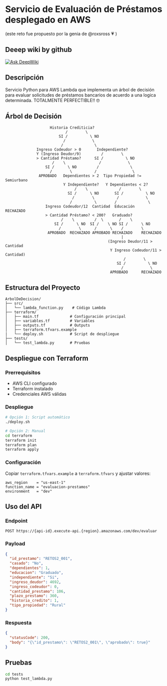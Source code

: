 # Servicio de Evaluación de Préstamos desplegado en AWS
(este reto fue propuesto por la genia de @roxsross 💗 )

## Deeep wiki by github
[![Ask DeepWiki](https://deepwiki.com/badge.svg)](https://deepwiki.com/reinalau/arboldedecision)

## Descripción
Servicio Python para AWS Lambda que implementa un árbol de decisión para evaluar solicitudes de préstamos bancarios de acuerdo a una logica determinada.
TOTALMENTE PERFECTIBLE!! 🤓 


## Árbol de Decisión

```
                    Historia Crediticia?
                           /        \
                        SI /          \ NO
                          /            \
                         /              \
              Ingreso Codeudor > 0       Independiente?
              Y (Ingreso Deudor/9)         /        \
              > Cantidad Préstamo?      SI /          \ NO
                     /    \               /            \
                  SI /      \ NO         /              \
                    /        \          /                \
               APROBADO   Dependientes > 2  Tipo Propiedad != Semiurbano
                          Y Independiente?   Y Dependientes < 2?
                               /    \              /        \
                            SI /      \ NO       SI /          \ NO
                              /        \          /            \
                             /          \        /              \
                  Ingreso Codeudor/12  Cantidad  Educación    RECHAZADO
                  > Cantidad Préstamo? < 200?   Graduado?
                         /    \         /  \       /    \
                      SI /      \ NO  SI /    \ NO SI /      \ NO
                        /        \      /      \    /        \
                   APROBADO  RECHAZADO APROBADO RECHAZADO    RECHAZADO
                                                    |
                                              (Ingreso Deudor/11 > Cantidad
                                               Y Ingreso Codeudor/11 > Cantidad)
                                                     /        \
                                                  SI /          \ NO
                                                    /            \
                                               APROBADO      RECHAZADO
```


## Estructura del Proyecto
```
ArbolDeDecision/
├── src/
│   └── lambda_function.py    # Código Lambda
├── terraform/
│   ├── main.tf              # Configuración principal
│   ├── variables.tf         # Variables
│   ├── outputs.tf           # Outputs
│   ├── terraform.tfvars.example
|   └── deploy.sh            # Script de despliegue
├── tests/
│   └── test_lambda.py       # Pruebas

```

## Despliegue con Terraform

### Prerrequisitos
- AWS CLI configurado
- Terraform instalado
- Credenciales AWS válidas

### Despliegue
```bash
# Opción 1: Script automático
./deploy.sh

# Opción 2: Manual
cd terraform
terraform init
terraform plan
terraform apply
```

### Configuración
Copiar `terraform.tfvars.example` a `terraform.tfvars` y ajustar valores:
```hcl
aws_region    = "us-east-1"
function_name = "evaluacion-prestamos"
environment   = "dev"
```

## Uso del API

### Endpoint
```
POST https://{api-id}.execute-api.{region}.amazonaws.com/dev/evaluar
```

### Payload
```json
{
  "id_prestamo": "RETOS2_001",
  "casado": "No",
  "dependientes": 1,
  "educacion": "Graduado",
  "independiente": "Si",
  "ingreso_deudor": 4692,
  "ingreso_codeudor": 0,
  "cantidad_prestamo": 106,
  "plazo_prestamo": 360,
  "historia_credito": 1,
  "tipo_propiedad": "Rural"
}
```

### Respuesta
```json
{
  "statusCode": 200,
  "body": "{\"id_prestamo\": \"RETOS2_001\", \"aprobado\": true}"
}
```

## Pruebas
```bash
cd tests
python test_lambda.py
```
